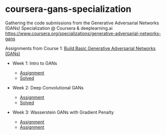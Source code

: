 # coursera-gans-specialization

Gathering the code submissions from the Generative Adversarial Networks (GANs) Specialization @ Coursera & deeplearning.ai <https://www.coursera.org/specializations/generative-adversarial-networks-gans>

Assignments from Course 1: [Build Basic Generative Adversarial Networks (GANs)](https://www.coursera.org/learn/build-basic-generative-adversarial-networks-gans/home/welcome)

- Week 1: Intro to GANs

  - [Assignment](./Course1/C1W1_Your_First_GAN.ipynb)
  - [Solved](Course1/C1W1_Your_First_GAN_solved.ipynb)

- Week 2: Deep Convolutional GANs

  - [Assignment](./Course1/C1_W2_Assignment.ipynb)
  - [Solved](Course1/C1_W2_Assignment_solved.ipynb)

- Week 3: Wasserstein GANs with Gradient Penalty
  - [Assignment](./Course1/C1W3_WGAN_GP.ipynb)
  - [Assignment](./Course1/C1W3_WGAN_GP_solved.ipynb)

